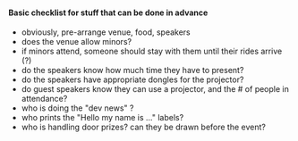 

#### Basic checklist for stuff that can be done in advance

* obviously, pre-arrange venue, food, speakers
* does the venue allow minors?
* if minors attend, someone should stay with them until their rides arrive (?)
* do the speakers know how much time they have to present?
* do the speakers have appropriate dongles for the projector?
* do guest speakers know they can use a projector, and the # of people in attendance?
* who is doing the "dev news" ?
* who prints the "Hello my name is ..." labels? 
* who is handling door prizes? can they be drawn before the event?
